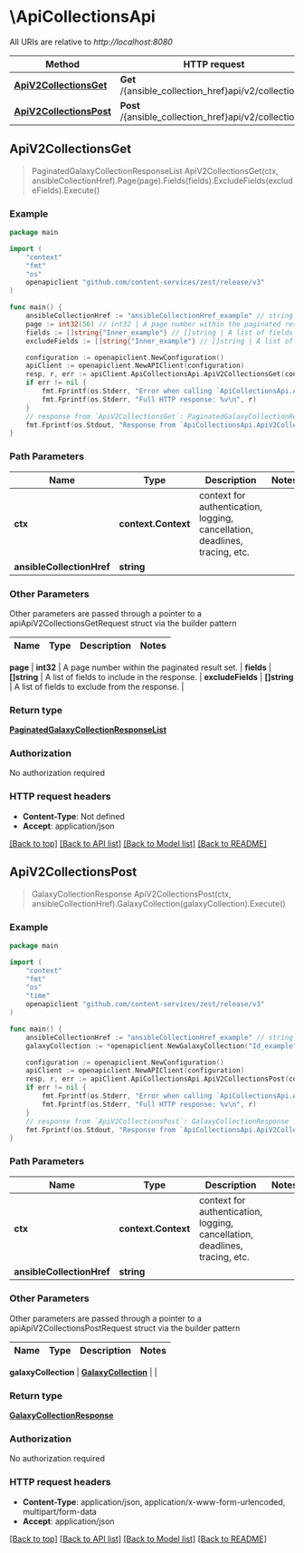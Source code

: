 # \ApiCollectionsApi

All URIs are relative to *http://localhost:8080*

Method | HTTP request | Description
------------- | ------------- | -------------
[**ApiV2CollectionsGet**](ApiCollectionsApi.md#ApiV2CollectionsGet) | **Get** /{ansible_collection_href}api/v2/collections/ | 
[**ApiV2CollectionsPost**](ApiCollectionsApi.md#ApiV2CollectionsPost) | **Post** /{ansible_collection_href}api/v2/collections/ | 



## ApiV2CollectionsGet

> PaginatedGalaxyCollectionResponseList ApiV2CollectionsGet(ctx, ansibleCollectionHref).Page(page).Fields(fields).ExcludeFields(excludeFields).Execute()





### Example

```go
package main

import (
    "context"
    "fmt"
    "os"
    openapiclient "github.com/content-services/zest/release/v3"
)

func main() {
    ansibleCollectionHref := "ansibleCollectionHref_example" // string | 
    page := int32(56) // int32 | A page number within the paginated result set. (optional)
    fields := []string{"Inner_example"} // []string | A list of fields to include in the response. (optional)
    excludeFields := []string{"Inner_example"} // []string | A list of fields to exclude from the response. (optional)

    configuration := openapiclient.NewConfiguration()
    apiClient := openapiclient.NewAPIClient(configuration)
    resp, r, err := apiClient.ApiCollectionsApi.ApiV2CollectionsGet(context.Background(), ansibleCollectionHref).Page(page).Fields(fields).ExcludeFields(excludeFields).Execute()
    if err != nil {
        fmt.Fprintf(os.Stderr, "Error when calling `ApiCollectionsApi.ApiV2CollectionsGet``: %v\n", err)
        fmt.Fprintf(os.Stderr, "Full HTTP response: %v\n", r)
    }
    // response from `ApiV2CollectionsGet`: PaginatedGalaxyCollectionResponseList
    fmt.Fprintf(os.Stdout, "Response from `ApiCollectionsApi.ApiV2CollectionsGet`: %v\n", resp)
}
```

### Path Parameters


Name | Type | Description  | Notes
------------- | ------------- | ------------- | -------------
**ctx** | **context.Context** | context for authentication, logging, cancellation, deadlines, tracing, etc.
**ansibleCollectionHref** | **string** |  | 

### Other Parameters

Other parameters are passed through a pointer to a apiApiV2CollectionsGetRequest struct via the builder pattern


Name | Type | Description  | Notes
------------- | ------------- | ------------- | -------------

 **page** | **int32** | A page number within the paginated result set. | 
 **fields** | **[]string** | A list of fields to include in the response. | 
 **excludeFields** | **[]string** | A list of fields to exclude from the response. | 

### Return type

[**PaginatedGalaxyCollectionResponseList**](PaginatedGalaxyCollectionResponseList.md)

### Authorization

No authorization required

### HTTP request headers

- **Content-Type**: Not defined
- **Accept**: application/json

[[Back to top]](#) [[Back to API list]](../README.md#documentation-for-api-endpoints)
[[Back to Model list]](../README.md#documentation-for-models)
[[Back to README]](../README.md)


## ApiV2CollectionsPost

> GalaxyCollectionResponse ApiV2CollectionsPost(ctx, ansibleCollectionHref).GalaxyCollection(galaxyCollection).Execute()





### Example

```go
package main

import (
    "context"
    "fmt"
    "os"
    "time"
    openapiclient "github.com/content-services/zest/release/v3"
)

func main() {
    ansibleCollectionHref := "ansibleCollectionHref_example" // string | 
    galaxyCollection := *openapiclient.NewGalaxyCollection("Id_example", "Name_example", time.Now(), time.Now()) // GalaxyCollection | 

    configuration := openapiclient.NewConfiguration()
    apiClient := openapiclient.NewAPIClient(configuration)
    resp, r, err := apiClient.ApiCollectionsApi.ApiV2CollectionsPost(context.Background(), ansibleCollectionHref).GalaxyCollection(galaxyCollection).Execute()
    if err != nil {
        fmt.Fprintf(os.Stderr, "Error when calling `ApiCollectionsApi.ApiV2CollectionsPost``: %v\n", err)
        fmt.Fprintf(os.Stderr, "Full HTTP response: %v\n", r)
    }
    // response from `ApiV2CollectionsPost`: GalaxyCollectionResponse
    fmt.Fprintf(os.Stdout, "Response from `ApiCollectionsApi.ApiV2CollectionsPost`: %v\n", resp)
}
```

### Path Parameters


Name | Type | Description  | Notes
------------- | ------------- | ------------- | -------------
**ctx** | **context.Context** | context for authentication, logging, cancellation, deadlines, tracing, etc.
**ansibleCollectionHref** | **string** |  | 

### Other Parameters

Other parameters are passed through a pointer to a apiApiV2CollectionsPostRequest struct via the builder pattern


Name | Type | Description  | Notes
------------- | ------------- | ------------- | -------------

 **galaxyCollection** | [**GalaxyCollection**](GalaxyCollection.md) |  | 

### Return type

[**GalaxyCollectionResponse**](GalaxyCollectionResponse.md)

### Authorization

No authorization required

### HTTP request headers

- **Content-Type**: application/json, application/x-www-form-urlencoded, multipart/form-data
- **Accept**: application/json

[[Back to top]](#) [[Back to API list]](../README.md#documentation-for-api-endpoints)
[[Back to Model list]](../README.md#documentation-for-models)
[[Back to README]](../README.md)

